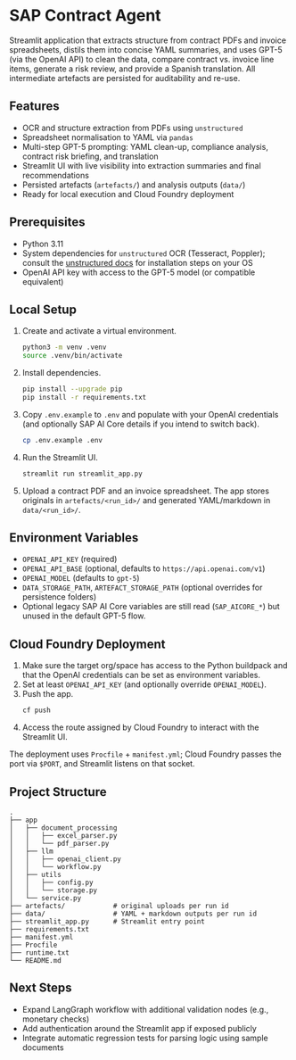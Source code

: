 # SAP Contract Agent

Streamlit application that extracts structure from contract PDFs and invoice spreadsheets, distils them into concise YAML summaries, and uses GPT-5 (via the OpenAI API) to clean the data, compare contract vs. invoice line items, generate a risk review, and provide a Spanish translation. All intermediate artefacts are persisted for auditability and re-use.

## Features
- OCR and structure extraction from PDFs using `unstructured`
- Spreadsheet normalisation to YAML via `pandas`
- Multi-step GPT-5 prompting: YAML clean-up, compliance analysis, contract risk briefing, and translation
- Streamlit UI with live visibility into extraction summaries and final recommendations
- Persisted artefacts (`artefacts/`) and analysis outputs (`data/`)
- Ready for local execution and Cloud Foundry deployment

## Prerequisites
- Python 3.11
- System dependencies for `unstructured` OCR (Tesseract, Poppler); consult the [unstructured docs](https://unstructured-io.github.io/unstructured/) for installation steps on your OS
- OpenAI API key with access to the GPT-5 model (or compatible equivalent)

## Local Setup
1. Create and activate a virtual environment.
   ```bash
   python3 -m venv .venv
   source .venv/bin/activate
   ```
2. Install dependencies.
   ```bash
   pip install --upgrade pip
   pip install -r requirements.txt
   ```
3. Copy `.env.example` to `.env` and populate with your OpenAI credentials (and optionally SAP AI Core details if you intend to switch back).
   ```bash
   cp .env.example .env
   ```
4. Run the Streamlit UI.
   ```bash
   streamlit run streamlit_app.py
   ```
5. Upload a contract PDF and an invoice spreadsheet. The app stores originals in `artefacts/<run_id>/` and generated YAML/markdown in `data/<run_id>/`.

## Environment Variables
- `OPENAI_API_KEY` (required)
- `OPENAI_API_BASE` (optional, defaults to `https://api.openai.com/v1`)
- `OPENAI_MODEL` (defaults to `gpt-5`)
- `DATA_STORAGE_PATH`, `ARTEFACT_STORAGE_PATH` (optional overrides for persistence folders)
- Optional legacy SAP AI Core variables are still read (`SAP_AICORE_*`) but unused in the default GPT-5 flow.

## Cloud Foundry Deployment
1. Make sure the target org/space has access to the Python buildpack and that the OpenAI credentials can be set as environment variables.
2. Set at least `OPENAI_API_KEY` (and optionally override `OPENAI_MODEL`).
3. Push the app.
   ```bash
   cf push
   ```
4. Access the route assigned by Cloud Foundry to interact with the Streamlit UI.

The deployment uses `Procfile` + `manifest.yml`; Cloud Foundry passes the port via `$PORT`, and Streamlit listens on that socket.

## Project Structure
```
.
├── app
│   ├── document_processing
│   │   ├── excel_parser.py
│   │   └── pdf_parser.py
│   ├── llm
│   │   ├── openai_client.py
│   │   └── workflow.py
│   ├── utils
│   │   ├── config.py
│   │   └── storage.py
│   └── service.py
├── artefacts/            # original uploads per run id
├── data/                 # YAML + markdown outputs per run id
├── streamlit_app.py      # Streamlit entry point
├── requirements.txt
├── manifest.yml
├── Procfile
├── runtime.txt
└── README.md
```

## Next Steps
- Expand LangGraph workflow with additional validation nodes (e.g., monetary checks)
- Add authentication around the Streamlit app if exposed publicly
- Integrate automatic regression tests for parsing logic using sample documents
